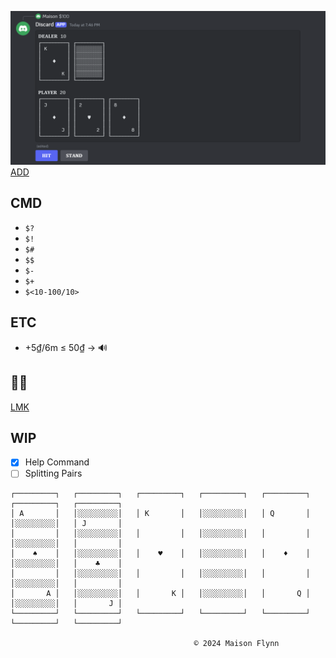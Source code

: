 [![Discard](./Image/Discard.png)](https://discord.com/oauth2/authorize?client_id=1292152109608861711&permissions=8&integration_type=0&scope=bot)
[ADD](https://discord.com/oauth2/authorize?client_id=1292152109608861711&permissions=8&integration_type=0&scope=bot)

## CMD

+ `$?`
+ `$!`
+ `$#`
+ `$$`
+ `$-`
+ `$+`
+ `$<10-100/10>`

## ETC

+ +5₫/6m ≤ 50₫ → 🔊

## 🔎🐛

[LMK](https://github.com/MaisonFlynn/Discard/issues)

## WIP

+ [x] Help Command
+ [ ] Splitting Pairs

```
┌─────────┐   ┌─────────┐   ┌─────────┐   ┌─────────┐   ┌─────────┐   ┌─────────┐   ┌─────────┐
│ A       │   │░░░░░░░░░│   │ K       │   │░░░░░░░░░│   │ Q       │   │░░░░░░░░░│   │ J       │
│         │   │░░░░░░░░░│   │         │   │░░░░░░░░░│   │         │   │░░░░░░░░░│   │         │
│    ♠    │   │░░░░░░░░░│   │    ♥    │   │░░░░░░░░░│   │    ♦    │   │░░░░░░░░░│   │    ♣    │
│         │   │░░░░░░░░░│   │         │   │░░░░░░░░░│   │         │   │░░░░░░░░░│   │         │
│       A │   │░░░░░░░░░│   │       K │   │░░░░░░░░░│   │       Q │   │░░░░░░░░░│   │       J │
└─────────┘   └─────────┘   └─────────┘   └─────────┘   └─────────┘   └─────────┘   └─────────┘

                                         © 2024 Maison Flynn
```
